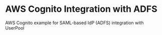 # AWS Cognito Integration with ADFS
AWS Cognito example for SAML-based IdP (ADFS) integration with UserPool
